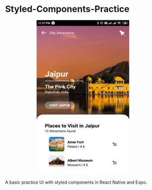 # Styled-Components-Practice

<p align="center">
  <kbd>
  <img src="https://github.com/juhitiwari/Styled-Components-Practice/blob/master/s1.jpg" width="300" height="500" />
  </kbd>
</p>

A basic practice UI with styled components in React Native and Expo.
